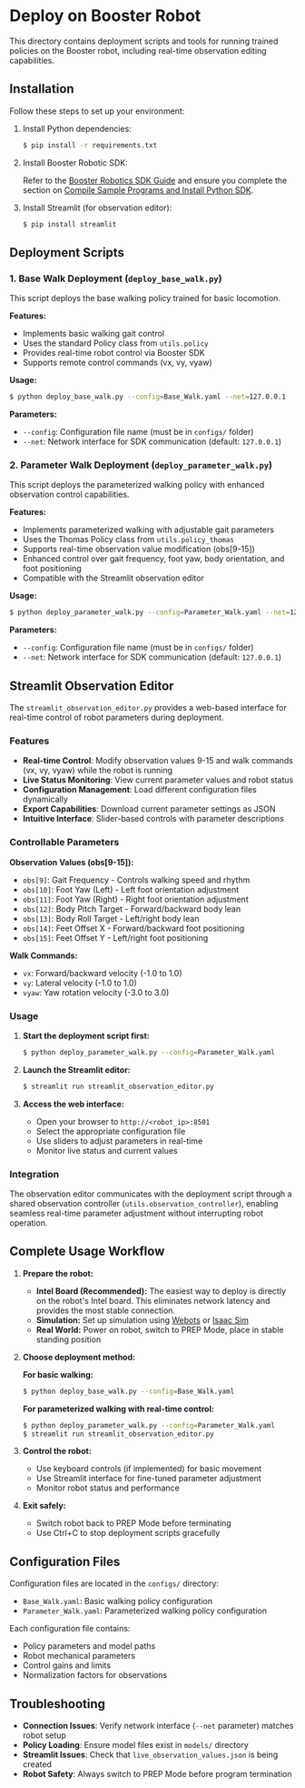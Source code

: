 # Deploy on Booster Robot

This directory contains deployment scripts and tools for running trained policies on the Booster robot, including real-time observation editing capabilities.

## Installation

Follow these steps to set up your environment:

1. Install Python dependencies:

    ```sh
    $ pip install -r requirements.txt
    ```

2. Install Booster Robotic SDK:

    Refer to the [Booster Robotics SDK Guide](https://booster.feishu.cn/wiki/DtFgwVXYxiBT8BksUPjcOwG4n4f#share-WDzedC8AiovU8gxSjeGcQ5CInSf) and ensure you complete the section on [Compile Sample Programs and Install Python SDK](https://booster.feishu.cn/wiki/DtFgwVXYxiBT8BksUPjcOwG4n4f#share-EI5fdtSucoJWO4xd49QcE5CInSf).

3. Install Streamlit (for observation editor):

    ```sh
    $ pip install streamlit
    ```

## Deployment Scripts

### 1. Base Walk Deployment (`deploy_base_walk.py`)

This script deploys the base walking policy trained for basic locomotion.

**Features:**
- Implements basic walking gait control
- Uses the standard Policy class from `utils.policy`
- Provides real-time robot control via Booster SDK
- Supports remote control commands (vx, vy, vyaw)

**Usage:**
```sh
$ python deploy_base_walk.py --config=Base_Walk.yaml --net=127.0.0.1
```

**Parameters:**
- `--config`: Configuration file name (must be in `configs/` folder)
- `--net`: Network interface for SDK communication (default: `127.0.0.1`)

### 2. Parameter Walk Deployment (`deploy_parameter_walk.py`)

This script deploys the parameterized walking policy with enhanced observation control capabilities.

**Features:**
- Implements parameterized walking with adjustable gait parameters
- Uses the Thomas Policy class from `utils.policy_thomas`
- Supports real-time observation value modification (obs[9-15])
- Enhanced control over gait frequency, foot yaw, body orientation, and foot positioning
- Compatible with the Streamlit observation editor

**Usage:**
```sh
$ python deploy_parameter_walk.py --config=Parameter_Walk.yaml --net=127.0.0.1
```

**Parameters:**
- `--config`: Configuration file name (must be in `configs/` folder)
- `--net`: Network interface for SDK communication (default: `127.0.0.1`)

## Streamlit Observation Editor

The `streamlit_observation_editor.py` provides a web-based interface for real-time control of robot parameters during deployment.

### Features

- **Real-time Control**: Modify observation values 9-15 and walk commands (vx, vy, vyaw) while the robot is running
- **Live Status Monitoring**: View current parameter values and robot status
- **Configuration Management**: Load different configuration files dynamically
- **Export Capabilities**: Download current parameter settings as JSON
- **Intuitive Interface**: Slider-based controls with parameter descriptions

### Controllable Parameters

**Observation Values (obs[9-15]):**
- `obs[9]`: Gait Frequency - Controls walking speed and rhythm
- `obs[10]`: Foot Yaw (Left) - Left foot orientation adjustment
- `obs[11]`: Foot Yaw (Right) - Right foot orientation adjustment  
- `obs[12]`: Body Pitch Target - Forward/backward body lean
- `obs[13]`: Body Roll Target - Left/right body lean
- `obs[14]`: Feet Offset X - Forward/backward foot positioning
- `obs[15]`: Feet Offset Y - Left/right foot positioning

**Walk Commands:**
- `vx`: Forward/backward velocity (-1.0 to 1.0)
- `vy`: Lateral velocity (-1.0 to 1.0) 
- `vyaw`: Yaw rotation velocity (-3.0 to 3.0)

### Usage

1. **Start the deployment script first:**
   ```sh
   $ python deploy_parameter_walk.py --config=Parameter_Walk.yaml
   ```

2. **Launch the Streamlit editor:**
   ```sh
   $ streamlit run streamlit_observation_editor.py
   ```

3. **Access the web interface:**
   - Open your browser to `http://<robot_ip>:8501`
   - Select the appropriate configuration file
   - Use sliders to adjust parameters in real-time
   - Monitor live status and current values

### Integration

The observation editor communicates with the deployment script through a shared observation controller (`utils.observation_controller`), enabling seamless real-time parameter adjustment without interrupting robot operation.

## Complete Usage Workflow

1. **Prepare the robot:**
   - **Intel Board (Recommended):** The easiest way to deploy is directly on the robot's Intel board. This eliminates network latency and provides the most stable connection.
   - **Simulation:** Set up simulation using [Webots](https://booster.feishu.cn/wiki/DtFgwVXYxiBT8BksUPjcOwG4n4f#share-IsE9d2DrIow8tpxCBUUcogdwn5d) or [Isaac Sim](https://booster.feishu.cn/wiki/DtFgwVXYxiBT8BksUPjcOwG4n4f#share-Jczjd4UKMou7QlxjvJ4c9NNfnwb)
   - **Real World:** Power on robot, switch to PREP Mode, place in stable standing position

2. **Choose deployment method:**
   
   **For basic walking:**
   ```sh
   $ python deploy_base_walk.py --config=Base_Walk.yaml
   ```
   
   **For parameterized walking with real-time control:**
   ```sh
   $ python deploy_parameter_walk.py --config=Parameter_Walk.yaml
   $ streamlit run streamlit_observation_editor.py
   ```

3. **Control the robot:**
   - Use keyboard controls (if implemented) for basic movement
   - Use Streamlit interface for fine-tuned parameter adjustment
   - Monitor robot status and performance

4. **Exit safely:**
   - Switch robot back to PREP Mode before terminating
   - Use Ctrl+C to stop deployment scripts gracefully

## Configuration Files

Configuration files are located in the `configs/` directory:
- `Base_Walk.yaml`: Basic walking policy configuration
- `Parameter_Walk.yaml`: Parameterized walking policy configuration

Each configuration file contains:
- Policy parameters and model paths
- Robot mechanical parameters
- Control gains and limits
- Normalization factors for observations

## Troubleshooting

- **Connection Issues**: Verify network interface (`--net` parameter) matches robot setup
- **Policy Loading**: Ensure model files exist in `models/` directory
- **Streamlit Issues**: Check that `live_observation_values.json` is being created
- **Robot Safety**: Always switch to PREP Mode before program termination